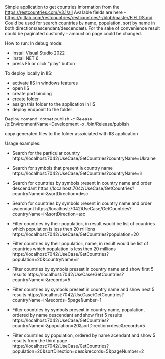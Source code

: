 Simple application to get countries information from the https://restcountries.com/v3.1/all
Available fields are here - https://gitlab.com/restcountries/restcountries/-/blob/master/FIELDS.md
Could be used for search countries by name, population, sort by name in both directions(ascendant/descendant).
For the sake of convenience result could be paginated customly - amount on page could be changed. 


How to run:
 In debug mode:
  - Install Visual Studio 2022
  - Install NET 6
  - press F5 or click "play" button
  
 To deploy locally in IIS:
  - activate IIS in windows features
  - open IIS
  - create port binding 
  - create folder
  - assign this folder to the application in IIS
  - deploy endpoint to the folder
  
  Deploy comand:
  dotnet publish -c Release /p:EnvironmentName=Development -o ./bin/Release/publish
  
  copy generated files to the folder assoiciated with IIS application
  
Usage examples:
 - Search for the particular country
   https://localhost:7042/UseCase/GetCountries?countryName=Ukraine

 - Search for symbols that present in country name
   https://localhost:7042/UseCase/GetCountries?countryName=ir
   
 - Search for countries by symbols present in country name and order descendant
   https://localhost:7042/UseCase/GetCountries?countryName=ir&sortDirection=desc
   
 - Search for countries by symbols present in country name and order ascendant
   https://localhost:7042/UseCase/GetCountries?countryName=ir&sortDirection=asc

 - Filter countries by their population, in result would be list of countries which population is less then 20 millions
   https://localhost:7042/UseCase/GetCountries?population=20

 - Filter countries by their population, name, in result would be list of countries which population is less then 20 millions
   https://localhost:7042/UseCase/GetCountries?population=20&countryName=ir

 - Filter countries by symbols present in country name and show first 5 results
   https://localhost:7042/UseCase/GetCountries?countryName=ir&records=5

 - Filter countries by symbols present in country name and show next 5 results
   https://localhost:7042/UseCase/GetCountries?countryName=ir&records=5pageNumber=1

 - Filter countries by symbols present in country name, population, ordered by name descendant and show first 5 results
   https://localhost:7042/UseCase/GetCountries?countryName=ir&population=20&sortDirection=desc&records=5
 
 - Filter countries by population, ordered by name acendant and show 5 results from the third page
   https://localhost:7042/UseCase/GetCountries?population=20&sortDirection=desc&records=5&pageNumber=2
   